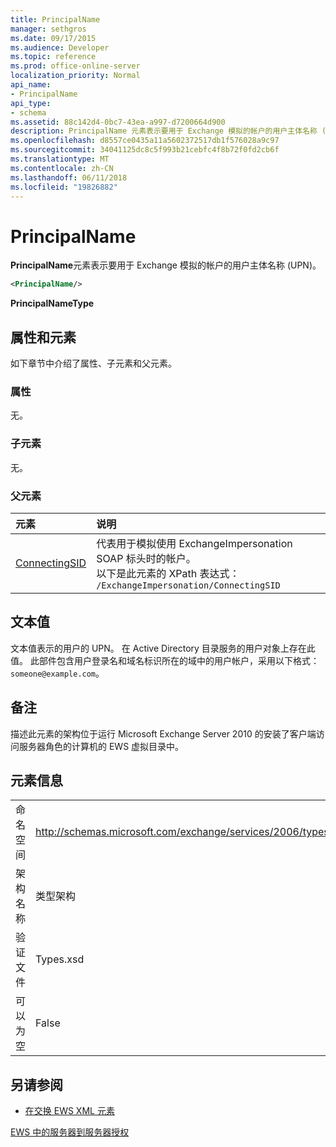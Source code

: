 ```yaml
---
title: PrincipalName
manager: sethgros
ms.date: 09/17/2015
ms.audience: Developer
ms.topic: reference
ms.prod: office-online-server
localization_priority: Normal
api_name:
- PrincipalName
api_type:
- schema
ms.assetid: 88c142d4-0bc7-43ea-a997-d7200664d900
description: PrincipalName 元素表示要用于 Exchange 模拟的帐户的用户主体名称 (UPN)。
ms.openlocfilehash: d8557ce0435a11a5602372517db1f576028a9c97
ms.sourcegitcommit: 34041125dc8c5f993b21cebfc4f8b72f0fd2cb6f
ms.translationtype: MT
ms.contentlocale: zh-CN
ms.lasthandoff: 06/11/2018
ms.locfileid: "19826882"
---
```

# <a name="principalname"></a>PrincipalName

**PrincipalName**元素表示要用于 Exchange 模拟的帐户的用户主体名称 (UPN)。 
  
```xml
<PrincipalName/>
```

 **PrincipalNameType**
## <a name="attributes-and-elements"></a>属性和元素

如下章节中介绍了属性、子元素和父元素。
  
### <a name="attributes"></a>属性

无。
  
### <a name="child-elements"></a>子元素

无。
  
### <a name="parent-elements"></a>父元素

|**元素**|**说明**|
|:-----|:-----|
|[ConnectingSID](connectingsid.md) <br/> |代表用于模拟使用 ExchangeImpersonation SOAP 标头时的帐户。  <br/> 以下是此元素的 XPath 表达式：  <br/>  `/ExchangeImpersonation/ConnectingSID` <br/> |
   
## <a name="text-value"></a>文本值

文本值表示的用户的 UPN。 在 Active Directory 目录服务的用户对象上存在此值。 此部件包含用户登录名和域名标识所在的域中的用户帐户，采用以下格式： `someone@example.com`。
  
## <a name="remarks"></a>备注

描述此元素的架构位于运行 Microsoft Exchange Server 2010 的安装了客户端访问服务器角色的计算机的 EWS 虚拟目录中。
  
## <a name="element-information"></a>元素信息

|||
|:-----|:-----|
|命名空间  <br/> |http://schemas.microsoft.com/exchange/services/2006/types  <br/> |
|架构名称  <br/> |类型架构  <br/> |
|验证文件  <br/> |Types.xsd  <br/> |
|可以为空  <br/> |False  <br/> |
   
## <a name="see-also"></a>另请参阅



- [在交换 EWS XML 元素](ews-xml-elements-in-exchange.md)


[EWS 中的服务器到服务器授权](http://msdn.microsoft.com/library/f1610a20-672d-448b-8c00-5b0fbcaf31cb%28Office.15%29.aspx)

